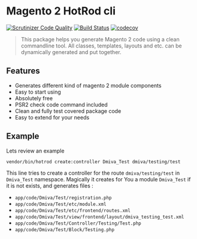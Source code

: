 # Magento 2 HotRod cli
[![Scrutinizer Code Quality](https://scrutinizer-ci.com/g/dmitrijivanenko/hotrod-cli/badges/quality-score.png?b=master)](https://scrutinizer-ci.com/g/dmitrijivanenko/hotrod-cli/?branch=master) [![Build Status](https://travis-ci.org/dmitrijivanenko/hotrod-cli.svg?branch=master)](https://travis-ci.org/dmitrijivanenko/hotrod-cli) [![codecov](https://codecov.io/gh/dmitrijivanenko/hotrod-cli/branch/master/graph/badge.svg)](https://codecov.io/gh/dmitrijivanenko/hotrod-cli)

> This package helps you generate Magento 2 code using a clean commandline tool. All classes, templates, layouts and etc. can be dynamically generated and put together. 

## Features

- Generates different kind of magento 2 module components
- Easy to start using
- Absolutely free
- PSR2 check code command included
- Clean and fully test covered package code
- Easy to extend for your needs

## Example
   
   Lets review an example
   
   ``` bash
   vendor/bin/hotrod create:controller Dmiva_Test dmiva/testing/test
   ```
   
   This line tries to create a controller for the route `dmiva/testing/test` in `Dmiva_Test` namespace. Magically it
   creates for You a module `Dmiva_Test` if it is not exists, and generates files :
   
   - `app/code/Dmiva/Test/registration.php`   
   - `app/code/Dmiva/Test/etc/module.xml`   
   - `app/code/Dmiva/Test/etc/frontend/routes.xml`   
   - `app/code/Dmiva/Test/view/frontend/layout/dmiva_testing_test.xml`   
   - `app/code/Dmiva/Test/Controller/Testing/Test.php`   
   - `app/code/Dmiva/Test/Block/Testing.php`
   